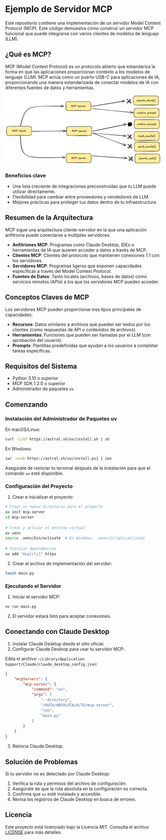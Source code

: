 # Ejemplo de Servidor MCP

Este repositorio contiene una implementación de un servidor Model Context Protocol (MCP). 
Este código demuestra cómo construir un servidor MCP funcional que puede integrarse con varios clientes de modelos de lenguaje (LLM).


## ¿Qué es MCP?

MCP (Model Context Protocol) es un protocolo abierto que estandariza la forma en que las aplicaciones proporcionan contexto a los modelos de lenguaje (LLM). MCP actúa como un puerto USB-C para aplicaciones de IA, proporcionando una manera estandarizada de conectar modelos de IA con diferentes fuentes de datos y herramientas.

![Diagrama MCP](img/mcp-diagram-bg.png)

### Beneficios clave

- Una lista creciente de integraciones preconstruidas que tu LLM puede utilizar directamente.
- Flexibilidad para cambiar entre proveedores y vendedores de LLM.
- Mejores prácticas para proteger tus datos dentro de tu infraestructura.

## Resumen de la Arquitectura

MCP sigue una arquitectura cliente-servidor en la que una aplicación anfitriona puede conectarse a múltiples servidores:

- **Anfitriones MCP**: Programas como Claude Desktop, IDEs o herramientas de IA que quieren acceder a datos a través de MCP.
- **Clientes MCP**: Clientes del protocolo que mantienen conexiones 1:1 con los servidores.
- **Servidores MCP**: Programas ligeros que exponen capacidades específicas a través del Model Context Protocol.
- **Fuentes de Datos**: Tanto locales (archivos, bases de datos) como servicios remotos (APIs) a los que los servidores MCP pueden acceder.

## Conceptos Claves de MCP

Los servidores MCP pueden proporcionar tres tipos principales de capacidades:

- **Recursos**: Datos similares a archivos que pueden ser leídos por los clientes (como respuestas de API o contenidos de archivos).
- **Herramientas**: Funciones que pueden ser llamadas por el LLM (con aprobación del usuario).
- **Prompts**: Plantillas predefinidas que ayudan a los usuarios a completar tareas específicas.

## Requisitos del Sistema

- Python 3.10 o superior
- MCP SDK 1.2.0 o superior
- Administrador de paquetes `uv`

## Comenzando

### Instalación del Administrador de Paquetes uv

En macOS/Linux:

```bash
curl -LsSf https://astral.sh/uv/install.sh | sh
```

En Windows:

```bash
iwr -useb https://astral.sh/uv/install.ps1 | iex
```

Asegúrate de reiniciar tu terminal después de la instalación para que el comando `uv` esté disponible.

### Configuración del Proyecto

1. Crear e inicializar el proyecto:

```bash
# Crear un nuevo directorio para el proyecto
uv init mcp-server
cd mcp-server

# Crear y activar el entorno virtual
uv venv
source .venv/bin/activate  # En Windows: .venv\Scripts\activate

# Instalar dependencias
uv add "mcp[cli]" httpx
```

2. Crear el archivo de implementación del servidor:

```bash
touch main.py
```

### Ejecutando el Servidor

1. Iniciar el servidor MCP:

```bash
uv run main.py
```

2. El servidor estará listo para aceptar conexiones.

## Conectando con Claude Desktop

1. Instalar Claude Desktop desde el sitio oficial.
2. Configurar Claude Desktop para usar tu servidor MCP:

Edita el archivo `~/Library/Application Support/Claude/claude_desktop_config.json`:

```json
{
    "mcpServers": {
        "mcp-server": {
            "command": "uv",
            "args": [
                "--directory",
                "/RUTA/ABSOLUTA/A/TU/mcp-server",
                "run",
                "main.py"
            ]
        }
    }
}
```

3. Reinicia Claude Desktop.

## Solución de Problemas

Si tu servidor no es detectado por Claude Desktop:

1. Verifica la ruta y permisos del archivo de configuración.
2. Asegúrate de que la ruta absoluta en la configuración es correcta.
3. Confirma que `uv` esté instalado y accesible.
4. Revisa los registros de Claude Desktop en busca de errores.

## Licencia

Este proyecto está licenciado bajo la Licencia MIT. Consulta el archivo [LICENSE](LICENSE) para más detalles.
